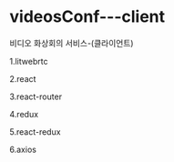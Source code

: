 # videosConf---client

비디오 화상회의 서비스-(클라이언트)

1.litwebrtc

2.react

3.react-router

4.redux

5.react-redux

6.axios
